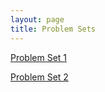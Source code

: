 ```yaml
---
layout: page
title: Problem Sets
---
```


[Problem Set 1](problem_sets/ps1.md)

[Problem Set 2](problem_sets/ps2.md)
